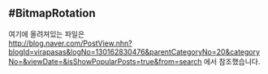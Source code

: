 #BitmapRotation
-----
여기에 올려져있는 파일은  
http://blog.naver.com/PostView.nhn?blogId=virapasas&logNo=130162830476&parentCategoryNo=20&categoryNo=&viewDate=&isShowPopularPosts=true&from=search  에서 참조했습니다.
